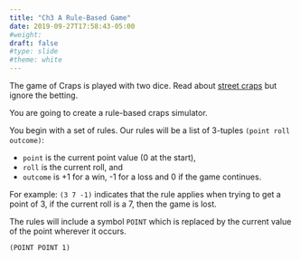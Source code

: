 ```yaml
---
title: "Ch3 A Rule-Based Game"
date: 2019-09-27T17:58:43-05:00
#weight: 
draft: false
#type: slide
#theme: white
---
```


The game of Craps is played with two dice. Read about [street
craps](https://ourpastimes.com/play-street-craps-4505587.html) but
ignore the betting.

You are going to create a rule-based craps simulator.

You begin with a set of rules. Our rules will be a list of 3-tuples
`(point roll outcome)`:

* `point` is the current point value (0 at the start), 
* `roll` is the current roll, and 
* `outcome` is +1 for a win, -1 for a loss and 0 if the game continues.

For example: `(3 7 -1)` indicates that the rule applies when trying to
get a point of 3, if the current roll is a 7, then the game is lost.

The rules will include a symbol `POINT` which is replaced by the
current value of the point wherever it occurs.

    (POINT POINT 1)



